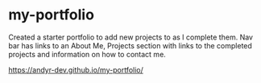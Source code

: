 # my-portfolio

Created a starter portfolio to add new projects to as I complete them. Nav bar has links to an About Me, Projects section with links to the completed projects and information on how to contact me.

https://andyr-dev.github.io/my-portfolio/
